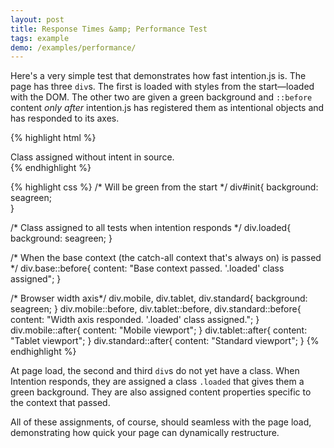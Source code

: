 ```yaml
---
layout: post
title: Response Times &amp; Performance Test
tags: example
demo: /examples/performance/
---
```


Here's a very simple test that demonstrates how fast intention.js is. The page has three `div`s. The first is loaded with styles from the start—loaded with the DOM. The other two are given a green background and `::before` content *only after* intention.js has registered them as intentional objects and has responded to its axes. 

{% highlight html %}
<div id="init">Class assigned without intent in source.</div>
<div intent in-base-class="base loaded"></div>
<div intent in-width: ></div>
{% endhighlight %}

{% highlight css %}
/* Will be green from the start */
div#init{
   background: seagreen;  
}

/* Class assigned to all tests when intention responds */
div.loaded{
   background: seagreen;
}

/* When the base context (the catch-all context that's always on) is passed */
div.base::before{
   content: "Base context passed. '.loaded' class assigned";
}

/* Browser width axis*/
div.mobile, div.tablet, div.standard{
   background: seagreen;
}
div.mobile::before, div.tablet::before, div.standard::before{
   content: "Width axis responded. '.loaded' class assigned.";
}
div.mobile::after{ content: "Mobile viewport"; }
div.tablet::after{ content: "Tablet viewport"; }
div.standard::after{ content: "Standard viewport"; }
{% endhighlight %}

At page load, the second and third `div`s do not yet have a class. When Intention responds, they are assigned a class `.loaded` that gives them a green background. They are also assigned content properties specific to the context that passed.

All of these assignments, of course, should seamless with the page load, demonstrating how quick your page can dynamically restructure.